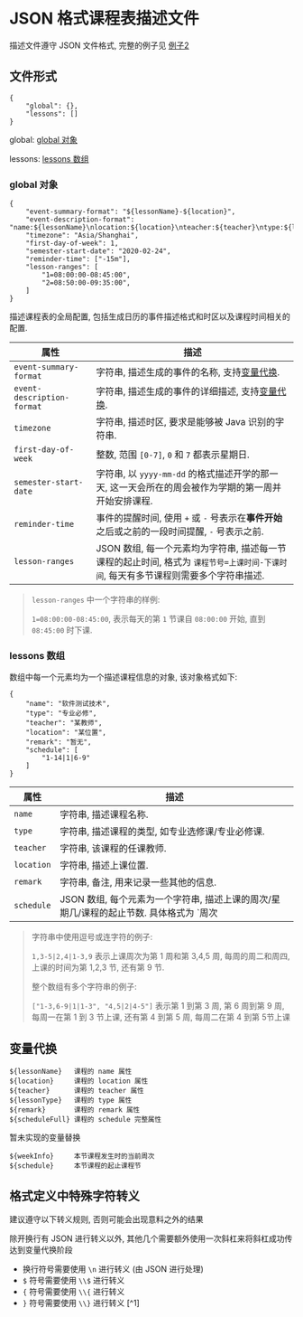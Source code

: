 # JSON 格式课程表描述文件

描述文件遵守 JSON 文件格式, 完整的例子见 [例子2](/doc/example/e2/e2.json)

## 文件形式

```
{
    "global": {},
    "lessons": []
}
```

global: [global 对象](#global-对象)

lessons: [lessons 数组](#lessons-数组)

### global 对象

```
{
    "event-summary-format": "${lessonName}-${location}",
    "event-description-format": "name:${lessonName}\nlocation:${location}\nteacher:${teacher}\ntype:${lessonType}\nremark:${remark}\nschedule:${scheduleFull}",
    "timezone": "Asia/Shanghai",
    "first-day-of-week": 1,
    "semester-start-date": "2020-02-24",
    "reminder-time": ["-15m"],
    "lesson-ranges": [
        "1=08:00:00-08:45:00",
        "2=08:50:00-09:35:00",
    ]
}
```

描述课程表的全局配置, 包括生成日历的事件描述格式和时区以及课程时间相关的配置.


|属性|描述|
|---|---|
| `event-summary-format` | 字符串, 描述生成的事件的名称, 支持[变量代换](#变量代换).
| `event-description-format` | 字符串, 描述生成的事件的详细描述, 支持[变量代换](#变量代换).
| `timezone` | 字符串, 描述时区, 要求是能够被 Java 识别的字符串.|
| `first-day-of-week` | 整数, 范围 `[0-7]`, `0` 和 `7` 都表示星期日.|
| `semester-start-date` | 字符串, 以 `yyyy-mm-dd` 的格式描述开学的那一天, 这一天会所在的周会被作为学期的第一周并开始安排课程.|
| `reminder-time` | 事件的提醒时间, 使用 `+` 或 `-` 号表示在**事件开始**之后或之前的一段时间提醒, `-` 号表示之前.|
| `lesson-ranges` | JSON 数组, 每一个元素均为字符串, 描述每一节课程的起止时间, 格式为 `课程节号=上课时间-下课时间`, 每天有多节课程则需要多个字符串描述.|

> `lesson-ranges` 中一个字符串的样例:
> 
> `1=08:00:00-08:45:00`, 表示每天的第 `1` 节课自 `08:00:00` 开始, 直到 `08:45:00` 时下课.

### lessons 数组

数组中每一个元素均为一个描述课程信息的对象, 该对象格式如下:

```
{
    "name": "软件测试技术",
    "type": "专业必修",
    "teacher": "某教师",
    "location": "某位置",
    "remark": "暂无",
    "schedule": [
        "1-14|1|6-9"
    ]
}
```
|属性|描述
|---|---|
| `name` | 字符串, 描述课程名称.|
| `type` | 字符串, 描述课程的类型, 如专业选修课/专业必修课.|
| `teacher` | 字符串, 该课程的任课教师.|
| `location` | 字符串, 描述上课位置.|
| `remark` | 字符串, 备注, 用来记录一些其他的信息.|
| `schedule` | JSON 数组, 每个元素为一个字符串, 描述上课的周次/星期几/课程的起止节数. 具体格式为 `周次|星期几|课程起止节数` , 三个区域分别可以使用逗号分隔符表示单独添加, 或使用连字符表示范围. 字符串可以有多个, 描述多个不同的规则.|

> 字符串中使用逗号或连字符的例子:
> 
>  `1,3-5|2,4|1-3,9` 表示上课周次为第 1 周和第 3,4,5 周, 每周的周二和周四, 上课的时间为第 1,2,3 节, 还有第 9 节.
>
> 整个数组有多个字符串的例子:
>
> `["1-3,6-9|1|1-3", "4,5|2|4-5"]` 表示第 1 到第 3 周, 第 6 周到第 9 周, 每周一在第 1 到 3 节上课, 还有第 4 到第 5 周, 每周二在第 4 到第 5节上课

## 变量代换

```
${lessonName}   课程的 name 属性
${location}     课程的 location 属性
${teacher}      课程的 teacher 属性
${lessonType}   课程的 type 属性
${remark}       课程的 remark 属性
${scheduleFull} 课程的 schedule 完整属性
```

暂未实现的变量替换

```
${weekInfo}     本节课程发生时的当前周次
${schedule}     本节课程的起止课程节
````

## 格式定义中特殊字符转义

建议遵守以下转义规则, 否则可能会出现意料之外的结果

除开换行有 JSON 进行转义以外, 其他几个需要额外使用一次斜杠来将斜杠成功传达到变量代换阶段

- 换行符号需要使用 `\n` 进行转义 (由 JSON 进行处理)
- `$` 符号需要使用 `\\$` 进行转义
- `{` 符号需要使用 `\\{` 进行转义
- `}` 符号需要使用 `\\}` 进行转义 [^1]
